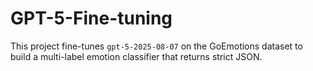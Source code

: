 # GPT-5-Fine-tuning
This project fine-tunes `gpt-5-2025-08-07` on the GoEmotions dataset to build a multi-label emotion classifier that returns strict JSON.
